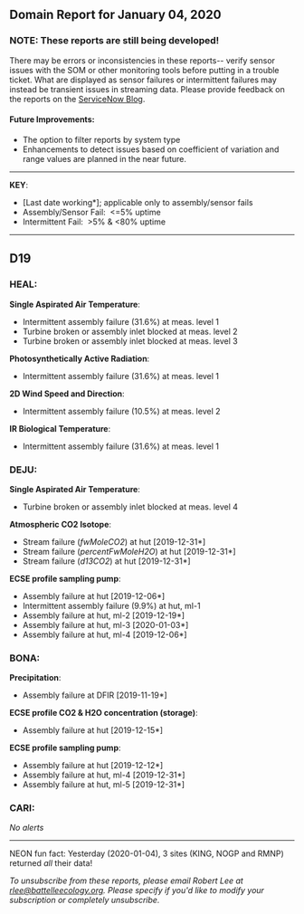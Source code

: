 ## Domain Report for January 04, 2020


### NOTE: These reports are still being developed!
There may be errors or inconsistencies in these reports-- verify sensor issues with the SOM or other monitoring tools before putting in a trouble ticket. What are displayed as sensor failures or intermittent failures may instead be transient issues in streaming data.
Please provide feedback on the reports on the [ServiceNow Blog](https://neon.service-now.com/community?id=community_blog&sys_id=9b4fbe8adbed734017ecf9041d9619be).

#### Future Improvements: 
 - The option to filter reports by system type 
 - Enhancements to detect issues based on coefficient of variation and range values are planned in the near future.

***

**KEY**:

 - [Last date working*]; applicable only to assembly/sensor fails
 - Assembly/Sensor Fail:&nbsp;&nbsp;<=5% uptime
 - Intermittent Fail:&nbsp;&nbsp;>5% & <80% uptime

***
## D19

### HEAL:

**Single Aspirated Air Temperature**:
 - Intermittent assembly failure (31.6%) at meas. level 1
 - Turbine broken or assembly inlet blocked at meas. level 2
 - Turbine broken or assembly inlet blocked at meas. level 3

**Photosynthetically Active Radiation**:
 - Intermittent assembly failure (31.6%) at meas. level 1

**2D Wind Speed and Direction**:
 - Intermittent assembly failure (10.5%) at meas. level 2

**IR Biological Temperature**:
 - Intermittent assembly failure (31.6%) at meas. level 1

### DEJU:

**Single Aspirated Air Temperature**:
 - Turbine broken or assembly inlet blocked at meas. level 4

**Atmospheric CO2 Isotope**:
 - Stream failure (_fwMoleCO2_) at hut [2019-12-31*]
 - Stream failure (_percentFwMoleH2O_) at hut [2019-12-31*]
 - Stream failure (_d13CO2_) at hut [2019-12-31*]

**ECSE profile sampling pump**:
 - Assembly failure at hut [2019-12-06*]
 - Intermittent assembly failure (9.9%) at hut, ml-1
 - Assembly failure at hut, ml-2 [2019-12-19*]
 - Assembly failure at hut, ml-3 [2020-01-03*]
 - Assembly failure at hut, ml-4 [2019-12-06*]

### BONA:

**Precipitation**:
 - Assembly failure at DFIR [2019-11-19*]

**ECSE profile CO2 & H2O concentration (storage)**:
 - Assembly failure at hut [2019-12-15*]

**ECSE profile sampling pump**:
 - Assembly failure at hut [2019-12-12*]
 - Assembly failure at hut, ml-4 [2019-12-31*]
 - Assembly failure at hut, ml-5 [2019-12-31*]

### CARI:

_No alerts_

***
NEON fun fact: Yesterday (2020-01-04), 3 sites (KING, NOGP and RMNP) returned _all_ their data!

_To unsubscribe from these reports, please email Robert Lee at rlee@battelleecology.org. Please specify if you'd like to modify your subscription or completely unsubscribe._
